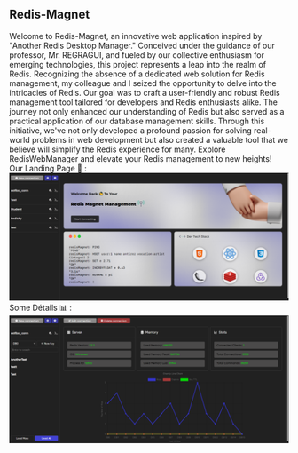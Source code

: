 <h2>Redis-Magnet</h2>
Welcome to Redis-Magnet, an innovative web application inspired by "Another Redis Desktop Manager." Conceived under the guidance of our professor, Mr. REGRAGUI, and fueled by our collective enthusiasm for emerging technologies, this project represents a leap into the realm of Redis. Recognizing the absence of a dedicated web solution for Redis management, my colleague and I seized the opportunity to delve into the intricacies of Redis. Our goal was to craft a user-friendly and robust Redis management tool tailored for developers and Redis enthusiasts alike. The journey not only enhanced our understanding of Redis but also served as a practical application of our database management skills. Through this initiative, we've not only developed a profound passion for solving real-world problems in web development but also created a valuable tool that we believe will simplify the Redis experience for many. Explore RedisWebManager and elevate your Redis management to new heights!
<br/>
Our Landing Page 🚀 :
<br/>
<img src='./frontend/src/components/images/redisLandingPage.png'/>
Some Détails 📊 :
<br/>
<img src='./frontend/src/components/images/redisConnectionsDetails.png'/>
